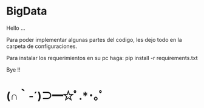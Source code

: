 # BigData

Hello ...

Para poder implementar algunas partes del codigo, les dejo todo en la carpeta de configuraciones.

Para instalar los requerimientos en su pc haga:
pip install -r requirements.txt

Bye !!

# (∩｀-´)⊃━☆ﾟ.*･｡ﾟ
